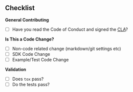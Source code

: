 <!--
Thank you for your pull request. Please provide a description below.
-->

## **Checklist**
<!-- For completed items, change [ ] to [x]. -->

**General Contributing**
- [ ] Have you read the Code of Conduct and signed the [CLA](https://opensource.dropbox.com/cla/)?

**Is This a Code Change?**
- [ ] Non-code related change (markdown/git settings etc)
- [ ] SDK Code Change
- [ ] Example/Test Code Change

**Validation**
- [ ] Does `tox` pass?
- [ ] Do the tests pass?
